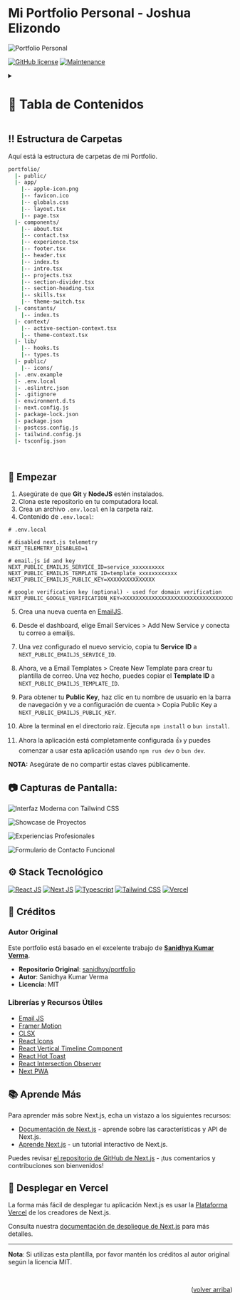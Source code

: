 <a name="readme-top"></a>

# Mi Portfolio Personal - Joshua Elizondo

![Portfolio Personal](/.github/images/img_main.png "Portfolio Personal")

[![GitHub license](https://flat.badgen.net/github/license/JoshuaEA54/portfolio?icon=github&color=black&scale=1.01)](https://github.com/JoshuaEA54/portfolio/blob/main/LICENSE "GitHub license")
[![Maintenance](https://flat.badgen.net/static/Maintained/yes?icon=github&color=black&scale=1.01)](https://github.com/JoshuaEA54/portfolio/commits/main "Maintenance")

<!-- Table of Contents -->
<details>

<summary>

# :notebook_with_decorative_cover: Tabla de Contenidos

</summary>

- [Estructura de Carpetas](#bangbang-estructura-de-carpetas)
- [Empezar](#toolbox-empezar)
- [Capturas de Pantalla](#camera-capturas-de-pantalla)
- [Stack Tecnológico](#gear-stack-tecnológico)
- [Créditos](#gem-créditos)
- [Aprende Más](#books-aprende-más)
- [Desplegar en Vercel](#page_with_curl-desplegar-en-vercel)

</details>

## :bangbang: Estructura de Carpetas

Aquí está la estructura de carpetas de mi Portfolio.

```bash
portfolio/
  |- public/
  |- app/
    |-- apple-icon.png
    |-- favicon.ico
    |-- globals.css
    |-- layout.tsx
    |-- page.tsx
  |- components/
    |-- about.tsx
    |-- contact.tsx
    |-- experience.tsx
    |-- footer.tsx
    |-- header.tsx
    |-- index.ts
    |-- intro.tsx
    |-- projects.tsx
    |-- section-divider.tsx
    |-- section-heading.tsx
    |-- skills.tsx
    |-- theme-switch.tsx
  |- constants/
    |-- index.ts
  |- context/
    |-- active-section-context.tsx
    |-- theme-context.tsx
  |- lib/
    |-- hooks.ts
    |-- types.ts
  |- public/
    |-- icons/
  |- .env.example
  |- .env.local
  |- .eslintrc.json
  |- .gitignore
  |- environment.d.ts
  |- next.config.js
  |- package-lock.json
  |- package.json
  |- postcss.config.js
  |- tailwind.config.js
  |- tsconfig.json
```

<br />

## :toolbox: Empezar

1. Asegúrate de que **Git** y **NodeJS** estén instalados.
2. Clona este repositorio en tu computadora local.
3. Crea un archivo `.env.local` en la carpeta raíz.
4. Contenido de `.env.local`:

```env
# .env.local

# disabled next.js telemetry
NEXT_TELEMETRY_DISABLED=1

# email.js id and key
NEXT_PUBLIC_EMAILJS_SERVICE_ID=service_xxxxxxxxxx
NEXT_PUBLIC_EMAILJS_TEMPLATE_ID=template_xxxxxxxxxxxx
NEXT_PUBLIC_EMAILJS_PUBLIC_KEY=XXXXXXXXXXXXXXX

# google verification key (optional) - used for domain verification
NEXT_PUBLIC_GOOGLE_VERIFICATION_KEY=XXXXXXXXXXXXXXXXXXXXXXXXXXXXXXXXXXXXXXXXXXXXX

```

5. Crea una nueva cuenta en [EmailJS](https://www.emailjs.com/ "EmailJS").

6. Desde el dashboard, elige Email Services > Add New Service y conecta tu correo a emailjs.

7. Una vez configurado el nuevo servicio, copia tu **Service ID** a `NEXT_PUBLIC_EMAILJS_SERVICE_ID`.

8. Ahora, ve a Email Templates > Create New Template para crear tu plantilla de correo. Una vez hecho, puedes copiar el **Template ID** a `NEXT_PUBLIC_EMAILJS_TEMPLATE_ID`.

9. Para obtener tu **Public Key**, haz clic en tu nombre de usuario en la barra de navegación y ve a configuración de cuenta > Copia Public Key a `NEXT_PUBLIC_EMAILJS_PUBLIC_KEY`.

10. Abre la terminal en el directorio raíz. Ejecuta `npm install` o `bun install`.

11. Ahora la aplicación está completamente configurada :+1: y puedes comenzar a usar esta aplicación usando `npm run dev` o `bun dev`.

**NOTA:** Asegúrate de no compartir estas claves públicamente.

## :camera: Capturas de Pantalla:

![Interfaz Moderna con Tailwind CSS](/.github/images/img1.png "Interfaz Moderna con Tailwind CSS")

![Showcase de Proyectos](/.github/images/img2.png "Showcase de Proyectos")

![Experiencias Profesionales](/.github/images/img3.png "Experiencias Profesionales")

![Formulario de Contacto Funcional](/.github/images/img4.png "Formulario de Contacto Funcional")

## :gear: Stack Tecnológico

[![React JS](https://skillicons.dev/icons?i=react "React JS")](https://react.dev/ "React JS") [![Next JS](https://skillicons.dev/icons?i=next "Next JS")](https://nextjs.org/ "Next JS") [![Typescript](https://skillicons.dev/icons?i=ts "Typescript")](https://www.typescriptlang.org/ "Typescript") [![Tailwind CSS](https://skillicons.dev/icons?i=tailwind "Tailwind CSS")](https://tailwindcss.com/ "Tailwind CSS") [![Vercel](https://skillicons.dev/icons?i=vercel "Vercel")](https://vercel.app/ "Vercel")

## :gem: Créditos

### Autor Original
Este portfolio está basado en el excelente trabajo de **[Sanidhya Kumar Verma](https://github.com/sanidhyy)**.

- **Repositorio Original**: [sanidhyy/portfolio](https://github.com/sanidhyy/portfolio)
- **Autor**: Sanidhya Kumar Verma
- **Licencia**: MIT

### Librerías y Recursos Útiles

- [Email JS](https://www.emailjs.com/ "Email JS")
- [Framer Motion](https://www.framer.com/motion/ "Framer Motion")
- [CLSX](https://www.npmjs.com/package/clsx "CLSX")
- [React Icons](https://react-icons.github.io/react-icons/ "React Icons")
- [React Vertical Timeline Component](https://www.npmjs.com/package/react-vertical-timeline-component "React Vertical Timeline Component")
- [React Hot Toast](https://www.npmjs.com/package/react-hot-toast "React Hot Toast")
- [React Intersection Observer](https://www.npmjs.com/package/react-intersection-observer "React Intersection Observer")
- [Next PWA](https://www.npmjs.com/package/next-pwa "Next PWA")

## :books: Aprende Más

Para aprender más sobre Next.js, echa un vistazo a los siguientes recursos:

- [Documentación de Next.js](https://nextjs.org/docs) - aprende sobre las características y API de Next.js.
- [Aprende Next.js](https://nextjs.org/learn) - un tutorial interactivo de Next.js.

Puedes revisar [el repositorio de GitHub de Next.js](https://github.com/vercel/next.js/) - ¡tus comentarios y contribuciones son bienvenidos!

## :page_with_curl: Desplegar en Vercel

La forma más fácil de desplegar tu aplicación Next.js es usar la [Plataforma Vercel](https://vercel.com/new?utm_medium=default-template&filter=next.js&utm_source=create-next-app&utm_campaign=create-next-app-readme) de los creadores de Next.js.

Consulta nuestra [documentación de despliegue de Next.js](https://nextjs.org/docs/deployment) para más detalles.

---

**Nota**: Si utilizas esta plantilla, por favor mantén los créditos al autor original según la licencia MIT.

<br />
<p align="right">(<a href="#readme-top">volver arriba</a>)</p>
